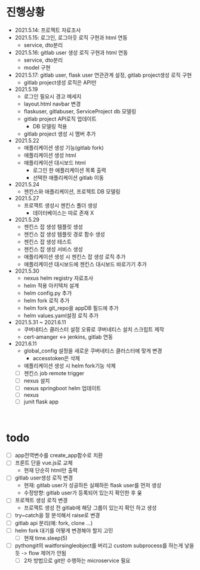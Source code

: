 # 진행상황
* 2021.5.14: 프로젝트 자료조사
* 2021.5.15: 로그인, 로그아웃 로직 구현과 html 연동
  * service, dto분리
* 2021.5.16: gitlab user 생성 로직 구현과 html 연동
  * service, dto분리
  * model 구현
* 2021.5.17: gitlab user, flask user 연관관계 설정, gitlab project생성 로직 구현
  * gitlab project생성 로직은 API만
* 2021.5.19
  * 로그인 필요시 경고 메세지 
  * layout.html navbar 변경
  * flaskuser, gitlabuser, ServiceProject db 모델링
  * gitlab project API로직 업데이트
    * DB 모델링 적용
  * gitlab project 생성 시 멤버 추가
* 2021.5.22
  * 애플리케이션 생성 기능(gitlab fork)
  * 애플리케이션 생성 html
  * 애플리케이션 대시보드 html
    * 로그인 한 애플리케이션 목록 출력
    * 선택한 애플리케이션 gitlab 이동
* 2021.5.24
  * 젠킨스와 애플리케이션, 프로젝트 DB 모델링
* 2021.5.27
  * 프로젝트 생성시 젠킨스 폴더 생성
    * 데이터베이스는 따로 존재 X
* 2021.5.29
  * 젠킨스 잡 생성 템플릿 생성
  * 젠킨스 잡 생성 템플릿 경로 함수 생성
  * 젠킨스 잡 생성 테스트
  * 젠킨스 잡 생성 서비스 생성
  * 애플리케이션 생성 시 젠킨스 잡 생성 로직 추가
  * 애플리케이션 대시보드에 젠킨스 대시보드 바로가기 추가
* 2021.5.30
  * nexus helm registry 자료조사
  * helm 적용 아키텍처 설계
  * helm config.py 추가
  * helm fork 로직 추가
  * helm fork git_repo을 appDB 필드에 추가
  * helm values.yaml설정 로직 추가
* 2021.5.31 ~ 2021.6.11
  * 쿠버네티스 클러스터 설정 오류로 쿠버네티스 설치 스크립트 제작
  * cert-amanger <-> jenkins, gitlab 연동
* 2021.6.11
  * global_config 설정을 새로운 쿠버네티스 클러스터에 맞게 변경
    * accesstoken은 삭제
  * 애플리케이션 생성 시 helm fork기능 삭제
  * [ ] 젠킨스 job remote trigger
  * [ ] nexus 설치
  * [ ] nexus springboot helm 업데이트
  * [ ] nexus 
  * [ ] junit flask app

<br>

# todo
* [ ] app전역변수를 create_app함수로 치환
* [ ] 프론트 단을 vue.js로 교체
  * 현재 단순히 html만 출력
* [ ] gitlab user생성 로직 변경
  * 현재: gitlab user가 성공하든 실패하든 flask user를 먼저 생성 
  * 수정방향: gitlab user가 등록되어 있는지 확인한 후 윶
* [ ] 프로젝트 생성 로직 변경
  * 프로젝트 생성 전 gitlab에 해당 그룹이 있는지 확인 하고 생성
* [ ] try~catch을 잘 분석해서 raise로 변경
* [ ] gitlab api 분리(예: fork, clone ...)
* [ ] helm fork 대기를 어떻게 변경해야 할지 고민
  * [ ] 현재 time.sleep(5)
* [ ] pythongit의 waitforsingleobject를 버리고 custom subprocess를 하는게 낳을듯 -> flow 제어가 안됨
  * [ ] 2차 방법으로 git만 수행하는 microservice 필요